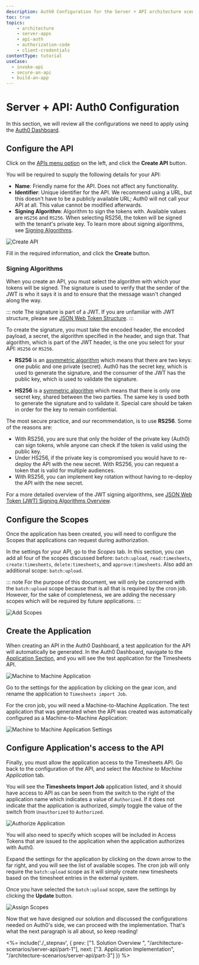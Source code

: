 ```yaml
---
description: Auth0 Configuration for the Server + API architecture scenario
toc: true
topics:
    - architecture
    - server-apps
    - api-auth
    - authorization-code
    - client-credentials
contentType: tutorial
useCase:
  - invoke-api
  - secure-an-api
  - build-an-app
---
```


# Server + API: Auth0 Configuration

In this section, we will review all the configurations we need to apply using the [Auth0 Dashboard](${manage_url}).

## Configure the API

Click on the [APIs menu option](${manage_url}/#/apis) on the left, and click the **Create API** button.

You will be required to supply the following details for your API:

- **Name**: Friendly name for the API. Does not affect any functionality.
- **Identifier**: Unique identifier for the API. We recommend using a URL, but this doesn't have to be a publicly available URL; Auth0 will not call your API at all. This value cannot be modified afterwards.
- **Signing Algorithm**: Algorithm to sign the tokens with. Available values are `HS256` and `RS256`. When selecting RS256, the token will be signed with the tenant's private key. To learn more about signing algorithms, see [Signing Algorithms](/tokens/concepts/signing-algorithms).

![Create API](/media/articles/architecture-scenarios/server-api/create-api.png)

Fill in the required information, and click the **Create** button.

### Signing Algorithms

When you create an API, you must select the algorithm with which your tokens will be signed. The signature is used to verify that the sender of the JWT is who it says it is and to ensure that the message wasn't changed along the way.

::: note
The signature is part of a JWT. If you are unfamiliar with JWT structure, please see [JSON Web Token Structure](/tokens/references/jwt-structure).
:::

To create the signature, you must take the encoded header, the encoded payload, a secret, the algorithm specified in the header, and sign that. That algorithm, which is part of the JWT header, is the one you select for your API: `HS256` or `RS256`.

- **RS256** is an [asymmetric algorithm](https://en.wikipedia.org/wiki/Public-key_cryptography) which means that there are two keys: one public and one private (secret). Auth0 has the secret key, which is used to generate the signature, and the consumer of the JWT has the public key, which is used to validate the signature.

- **HS256** is a [symmetric algorithm](https://en.wikipedia.org/wiki/Symmetric-key_algorithm) which means that there is only one secret key, shared between the two parties. The same key is used both to generate the signature and to validate it. Special care should be taken in order for the key to remain confidential.

The most secure practice, and our recommendation, is to use **RS256**. Some of the reasons are:

- With RS256, you are sure that only the holder of the private key (Auth0) can sign tokens, while anyone can check if the token is valid using the public key.
- Under HS256, if the private key is compromised you would have to re-deploy the API with the new secret. With RS256, you can request a token that is valid for multiple audiences.
- With RS256, you can implement key rotation without having to re-deploy the API with the new secret.

For a more detailed overview of the JWT signing algorithms, see [JSON Web Token (JWT) Signing Algorithms Overview](https://auth0.com/blog/json-web-token-signing-algorithms-overview/).

## Configure the Scopes

Once the application has been created, you will need to configure the Scopes that applications can request during authorization.

In the settings for your API, go to the *Scopes* tab. In this section, you can add all four of the scopes discussed before: `batch:upload`, `read:timesheets`, `create:timesheets`, `delete:timesheets`, and `approve:timesheets`. Also add an additional scope: `batch:upload`.

::: note
  For the purpose of this document, we will only be concerned with the `batch:upload` scope because that is all that is required by the cron job. However, for the sake of completeness, we are adding the necessary scopes which will be required by future applications.
:::

![Add Scopes](/media/articles/architecture-scenarios/server-api/add-scopes.png)

## Create the Application

When creating an API in the Auth0 Dashboard, a test application for the API will automatically be generated. In the Auth0 Dashboard, navigate to the [Application Section](${manage_url}/#/applications), and you will see the test application for the Timesheets API.

![Machine to Machine Application](/media/articles/architecture-scenarios/server-api/non-interactive-client.png)

Go to the settings for the application by clicking on the gear icon, and rename the application to `Timesheets import Job`.

For the cron job, you will need a Machine-to-Machine Application. The test application that was generated when the API was created was automatically configured as a Machine-to-Machine Application:

![Machine to Machine Application Settings](/media/articles/architecture-scenarios/server-api/non-interactive-client-settings.png)

## Configure Application's access to the API

Finally, you must allow the application access to the Timesheets API. Go back to the configuration of the API, and select the *Machine to Machine Application* tab.

You will see the **Timesheets Import Job** application listed, and it should have access to API as can be seen from the switch to the right of the application name which indicates a value of `Authorized`. If it does not indicate that the application is authorized, simply toggle the value of the switch from `Unauthorized` to `Authorized`.

![Authorize Application](/media/articles/architecture-scenarios/server-api/authorize-client.png)

You will also need to specify which scopes will be included in Access Tokens that are issued to the application when the application authorizes with Auth0.

Expand the settings for the application by clicking on the down arrow to the far right, and you will see the list of available scopes. The cron job will only require the `batch:upload` scope as it will simply create new timesheets based on the timesheet entries in the external system.

Once you have selected the `batch:upload` scope, save the settings by clicking the **Update** button.

![Assign Scopes](/media/articles/architecture-scenarios/server-api/assign-scopes.png)

Now that we have designed our solution and discussed the configurations needed on Auth0's side, we can proceed with the implementation. That's what the next paragraph is all about, so keep reading!


<%= include('./_stepnav', {
 prev: ["1. Solution Overview ", "/architecture-scenarios/server-api/part-1"], next: ["3. Application Implementation", "/architecture-scenarios/server-api/part-3"]
}) %>